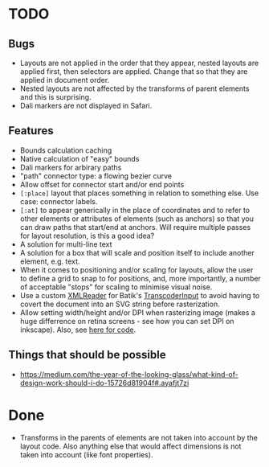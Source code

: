 # TODO

## Bugs

* Layouts are not applied in the order that they appear, nested
  layouts are applied first, then selectors are applied. Change that
  so that they are applied in document order.
* Nested layouts are not affected by the transforms of parent elements
  and this is surprising.
* Dali markers are not displayed in Safari.

## Features

* Bounds calculation caching
* Native calculation of "easy" bounds
* Dali markers for arbirary paths
* "path" connector type: a flowing bezier curve
* Allow offset for connector start and/or end points
* `[:place]` layout that places something in relation to something
  else. Use case: connector labels.
* `[:at]` to appear generically in the place of coordinates and to
  refer to other elements or attributes of elements (such as anchors)
  so that you can draw paths that start/end at anchors. Will require
  multiple passes for layout resolution, is this a good idea?
* A solution for multi-line text
* A solution for a box that will scale and position itself to include
  another element, e.g. text.
* When it comes to positioning and/or scaling for layouts, allow the
  user to define a grid to snap to for positions, and, more
  importantly, a number of acceptable "stops" for scaling to minimise
  visual noise.
* Use a custom [XMLReader](http://docs.oracle.com/javase/7/docs/api/org/xml/sax/XMLReader.html) for Batik's [TranscoderInput](https://xmlgraphics.apache.org/batik/javadoc/org/apache/batik/transcoder/TranscoderInput.html) to avoid having to covert the document into an SVG string before rasterization.
* Allow setting width/height and/or DPI when rasterizing image (makes a huge differrence on retina screens - see how you can set DPI on inkscape). Also, see [here for code](http://www.programcreek.com/java-api-examples/index.php?api=org.apache.batik.transcoder.image.PNGTranscoder).

## Things that should be possible

* https://medium.com/the-year-of-the-looking-glass/what-kind-of-design-work-should-i-do-15726d81904f#.ayafjt7zi

# Done

* Transforms in the parents of elements are not taken into account by
  the layout code. Also anything else that would affect dimensions is
  not taken into account (like font properties).
